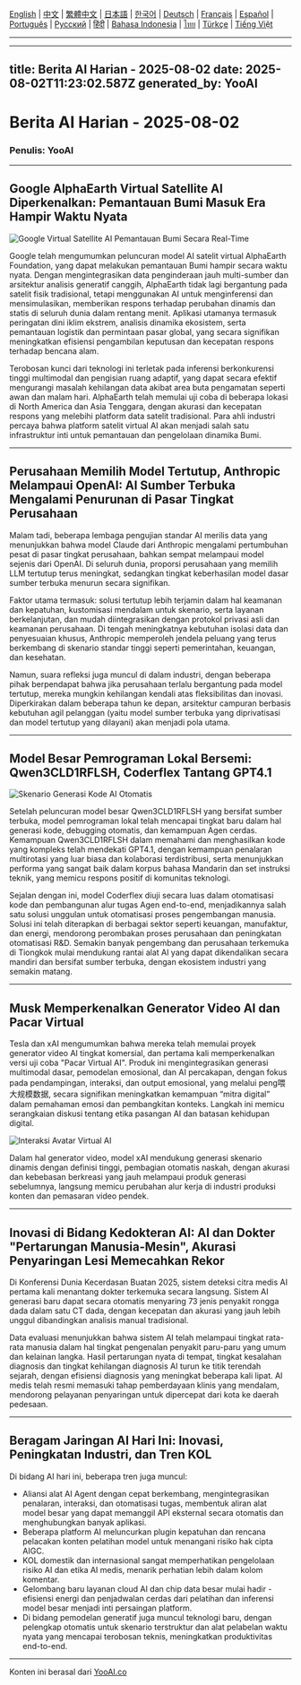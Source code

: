 [English](./en.md) | [中文](./zh.md) | [繁體中文](./zh-TW.md) | [日本語](./ja.md) | [한국어](./ko.md) | [Deutsch](./de.md) | [Français](./fr.md) | [Español](./es.md) | [Português](./pt.md) | [Русский](./ru.md) | [हिंदी](./hi.md) | [Bahasa Indonesia](./id.md) | [ไทย](./th.md) | [Türkçe](./tr.md) | [Tiếng Việt](./vi.md)

---

---
title: Berita AI Harian - 2025-08-02
date: 2025-08-02T11:23:02.587Z
generated_by: YooAI
---

# Berita AI Harian - 2025-08-02

### Penulis: YooAI

---

## Google AlphaEarth Virtual Satellite AI Diperkenalkan: Pemantauan Bumi Masuk Era Hampir Waktu Nyata

![Google Virtual Satellite AI Pemantauan Bumi Secara Real-Time](https://images.unsplash.com/photo-1464983953574-0892a716854b?auto=format&fit=crop&w=800&q=80)

Google telah mengumumkan peluncuran model AI satelit virtual AlphaEarth Foundation, yang dapat melakukan pemantauan Bumi hampir secara waktu nyata. Dengan mengintegrasikan data penginderaan jauh multi-sumber dan arsitektur analisis generatif canggih, AlphaEarth tidak lagi bergantung pada satelit fisik tradisional, tetapi menggunakan AI untuk menginferensi dan mensimulasikan, memberikan respons terhadap perubahan dinamis dan statis di seluruh dunia dalam rentang menit. Aplikasi utamanya termasuk peringatan dini iklim ekstrem, analisis dinamika ekosistem, serta pemantauan logistik dan permintaan pasar global, yang secara signifikan meningkatkan efisiensi pengambilan keputusan dan kecepatan respons terhadap bencana alam.

Terobosan kunci dari teknologi ini terletak pada inferensi berkonkurensi tinggi multimodal dan pengisian ruang adaptif, yang dapat secara efektif mengurangi masalah kehilangan data akibat area buta pengamatan seperti awan dan malam hari. AlphaEarth telah memulai uji coba di beberapa lokasi di North America dan Asia Tenggara, dengan akurasi dan kecepatan respons yang melebihi platform data satelit tradisional. Para ahli industri percaya bahwa platform satelit virtual AI akan menjadi salah satu infrastruktur inti untuk pemantauan dan pengelolaan dinamika Bumi.

---

## Perusahaan Memilih Model Tertutup, Anthropic Melampaui OpenAI: AI Sumber Terbuka Mengalami Penurunan di Pasar Tingkat Perusahaan

Malam tadi, beberapa lembaga pengujian standar AI merilis data yang menunjukkan bahwa model Claude dari Anthropic mengalami pertumbuhan pesat di pasar tingkat perusahaan, bahkan sempat melampaui model sejenis dari OpenAI. Di seluruh dunia, proporsi perusahaan yang memilih LLM tertutup terus meningkat, sedangkan tingkat keberhasilan model dasar sumber terbuka menurun secara signifikan.

Faktor utama termasuk: solusi tertutup lebih terjamin dalam hal keamanan dan kepatuhan, kustomisasi mendalam untuk skenario, serta layanan berkelanjutan, dan mudah diintegrasikan dengan protokol privasi asli dan keamanan perusahaan. Di tengah meningkatnya kebutuhan isolasi data dan penyesuaian khusus, Anthropic memperoleh jendela peluang yang terus berkembang di skenario standar tinggi seperti pemerintahan, keuangan, dan kesehatan.

Namun, suara refleksi juga muncul di dalam industri, dengan beberapa pihak berpendapat bahwa jika perusahaan terlalu bergantung pada model tertutup, mereka mungkin kehilangan kendali atas fleksibilitas dan inovasi. Diperkirakan dalam beberapa tahun ke depan, arsitektur campuran berbasis kebutuhan agil pelanggan (yaitu model sumber terbuka yang diprivatisasi dan model tertutup yang dilayani) akan menjadi pola utama.

---

## Model Besar Pemrograman Lokal Bersemi: Qwen3CLD1RFLSH, Coderflex Tantang GPT4.1

![Skenario Generasi Kode AI Otomatis](https://images.unsplash.com/photo-1519389950473-47ba0277781c?auto=format&fit=crop&w=800&q=80)

Setelah peluncuran model besar Qwen3CLD1RFLSH yang bersifat sumber terbuka, model pemrograman lokal telah mencapai tingkat baru dalam hal generasi kode, debugging otomatis, dan kemampuan Agen cerdas. Kemampuan Qwen3CLD1RFLSH dalam memahami dan menghasilkan kode yang kompleks telah mendekati GPT4.1, dengan kemampuan penalaran multirotasi yang luar biasa dan kolaborasi terdistribusi, serta menunjukkan performa yang sangat baik dalam korpus bahasa Mandarin dan set instruksi teknik, yang memicu respons positif di komunitas teknologi.

Sejalan dengan ini, model Coderflex diuji secara luas dalam otomatisasi kode dan pembangunan alur tugas Agen end-to-end, menjadikannya salah satu solusi unggulan untuk otomatisasi proses pengembangan manusia. Solusi ini telah diterapkan di berbagai sektor seperti keuangan, manufaktur, dan energi, mendorong perombakan proses perusahaan dan peningkatan otomatisasi R&D. Semakin banyak pengembang dan perusahaan terkemuka di Tiongkok mulai mendukung rantai alat AI yang dapat dikendalikan secara mandiri dan bersifat sumber terbuka, dengan ekosistem industri yang semakin matang.

---

## Musk Memperkenalkan Generator Video AI dan Pacar Virtual

Tesla dan xAI mengumumkan bahwa mereka telah memulai proyek generator video AI tingkat komersial, dan pertama kali memperkenalkan versi uji coba "Pacar Virtual AI". Produk ini mengintegrasikan generasi multimodal dasar, pemodelan emosional, dan AI percakapan, dengan fokus pada pendampingan, interaksi, dan output emosional, yang melalui peng喂大规模数据, secara signifikan meningkatkan kemampuan “mitra digital” dalam pemahaman emosi dan pembangkitan konteks. Langkah ini memicu serangkaian diskusi tentang etika pasangan AI dan batasan kehidupan digital.

![Interaksi Avatar Virtual AI](https://images.unsplash.com/photo-1506744038136-46273834b3fb?auto=format&fit=crop&w=800&q=80)

Dalam hal generator video, model xAI mendukung generasi skenario dinamis dengan definisi tinggi, pembagian otomatis naskah, dengan akurasi dan kebebasan berkreasi yang jauh melampaui produk generasi sebelumnya, langsung memicu perubahan alur kerja di industri produksi konten dan pemasaran video pendek.

---

## Inovasi di Bidang Kedokteran AI: AI dan Dokter "Pertarungan Manusia-Mesin", Akurasi Penyaringan Lesi Memecahkan Rekor

Di Konferensi Dunia Kecerdasan Buatan 2025, sistem deteksi citra medis AI pertama kali menantang dokter terkemuka secara langsung. Sistem AI generasi baru dapat secara otomatis menyaring 73 jenis penyakit rongga dada dalam satu CT dada, dengan kecepatan dan akurasi yang jauh lebih unggul dibandingkan analisis manual tradisional.

Data evaluasi menunjukkan bahwa sistem AI telah melampaui tingkat rata-rata manusia dalam hal tingkat pengenalan penyakit paru-paru yang umum dan kelainan langka. Hasil pertarungan nyata di tempat, tingkat kesalahan diagnosis dan tingkat kehilangan diagnosis AI turun ke titik terendah sejarah, dengan efisiensi diagnosis yang meningkat beberapa kali lipat. AI medis telah resmi memasuki tahap pemberdayaan klinis yang mendalam, mendorong pelayanan penyaringan untuk dipercepat dari kota ke daerah pedesaan.

---

## Beragam Jaringan AI Hari Ini: Inovasi, Peningkatan Industri, dan Tren KOL

Di bidang AI hari ini, beberapa tren juga muncul:

- Aliansi alat AI Agent dengan cepat berkembang, mengintegrasikan penalaran, interaksi, dan otomatisasi tugas, membentuk aliran alat model besar yang dapat memanggil API eksternal secara otomatis dan menghubungkan banyak aplikasi.
- Beberapa platform AI meluncurkan plugin kepatuhan dan rencana pelacakan konten pelatihan model untuk menangani risiko hak cipta AIGC.
- KOL domestik dan internasional sangat memperhatikan pengelolaan risiko AI dan etika AI medis, menarik perhatian lebih dalam kolom komentar.
- Gelombang baru layanan cloud AI dan chip data besar mulai hadir - efisiensi energi dan penjadwalan cerdas dari pelatihan dan inferensi model besar menjadi inti persaingan platform.
- Di bidang pemodelan generatif juga muncul teknologi baru, dengan pelengkap otomatis untuk skenario terstruktur dan alat pelabelan waktu nyata yang mencapai terobosan teknis, meningkatkan produktivitas end-to-end.

---

Konten ini berasal dari [YooAI.co](https://yooai.co/)